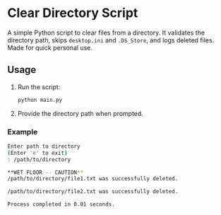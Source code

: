 # Clear Directory Script

A simple Python script to clear files from a directory. It validates the directory path, skips `desktop.ini` and `.DS_Store`, and logs deleted files. Made for quick personal use.

## Usage
1. Run the script:
   ```bash
   python main.py
   ```
2. Provide the directory path when prompted.

### Example
```bash
Enter path to directory
(Enter 'e' to exit)
: /path/to/directory

**WET FLOOR -- CAUTION**
/path/to/directory/file1.txt was successfully deleted.

/path/to/directory/file2.txt was successfully deleted.

Process completed in 0.01 seconds.
```
